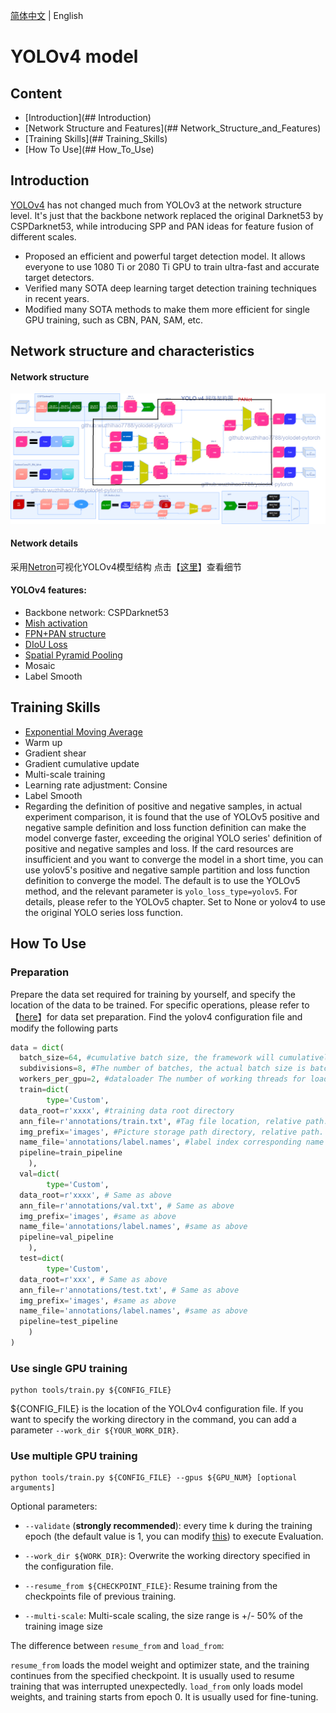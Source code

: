 [简体中文](yolov4_cn.md) | English

# YOLOv4 model

## Content
- [Introduction](## Introduction)
- [Network Structure and Features](## Network_Structure_and_Features)
- [Training Skills](## Training_Skills)
- [How To Use](## How_To_Use)

## Introduction

[YOLOv4](https://arxiv.org/abs/2004.10934) has not changed much from YOLOv3 at the network structure level. It's just that the backbone network replaced the original Darknet53 by CSPDarknet53, while introducing SPP and PAN ideas for feature fusion of different scales.

- Proposed an efficient and powerful target detection model. It allows everyone to use 1080 Ti or 2080 Ti GPU to train ultra-fast and accurate target detectors.
- Verified many SOTA deep learning target detection training techniques in recent years.
- Modified many SOTA methods to make them more efficient for single GPU training, such as CBN, PAN, SAM, etc.

## Network structure and characteristics
#### Network structure
<div align="center">
  <img src="./images/yolov4.png"/>
</div>

#### Network details
采用[Netron](https://github.com/lutzroeder/Netron)可视化YOLOv4模型结构
点击【[这里](./images/yolov4-detail.png)】查看细节


#### YOLOv4 features:
- Backbone network: CSPDarknet53
- [Mish activation](https://arxiv.org/abs/1908.08681)
- [FPN+PAN structure](https://arxiv.org/abs/1803.01534)
- [DIoU Loss](https://arxiv.org/pdf/1902.09630.pdf)
- [Spatial Pyramid Pooling](https://arxiv.org/abs/1406.4729)
- Mosaic
- Label Smooth

## Training Skills
- [Exponential Moving Average](https://www.tensorflow.org/api_docs/python/tf/train/ExponentialMovingAverage)
- Warm up
- Gradient shear
- Gradient cumulative update
- Multi-scale training
- Learning rate adjustment: Consine
- Label Smooth
- Regarding the definition of positive and negative samples, in actual experiment comparison, it is found that the use of YOLOv5 positive and negative sample definition and loss function definition can make the model converge faster, exceeding the original YOLO series' definition of positive and negative samples and loss. If the card resources are insufficient and you want to converge the model in a short time, you can use yolov5's positive and negative sample partition and loss function definition to converge the model. The default is to use the YOLOv5 method, and the relevant parameter is `yolo_loss_type=yolov5`. For details, please refer to the YOLOv5 chapter. Set to None or yolov4 to use the original YOLO series loss function.

## How To Use

### Preparation
Prepare the data set required for training by yourself, and specify the location of the data to be trained. For specific operations, please refer to 【[here](INSTALL.md)】for data set preparation.
Find the yolov4 configuration file and modify the following parts
```python
data = dict(
  batch_size=64, #cumulative batch size, the framework will cumulatively update the gradient after the batch size is accumulated
  subdivisions=8, #The number of batches, the actual batch size is batch_size/subdivisions, modify the value size according to your own machine configuration. If the video memory is sufficient, the value can be set smaller, if the video memory is insufficient, the value can be set larger.
  workers_per_gpu=2, #dataloader The number of working threads for loading data
  train=dict(
        type='Custom',
  data_root=r'xxxx', #training data root directory
  ann_file=r'annotations/train.txt', #Tag file location, relative path. data_root+ann_file
  img_prefix='images', #Picture storage path directory, relative path. data_root+img_prefix
  name_file='annotations/label.names', #label index corresponding name
  pipeline=train_pipeline
    ),
  val=dict(
        type='Custom',
  data_root=r'xxxx', # Same as above
  ann_file=r'annotations/val.txt', # Same as above
  img_prefix='images', #same as above
  name_file='annotations/label.names', #same as above
  pipeline=val_pipeline
    ),
  test=dict(
        type='Custom',
  data_root=r'xxx', # Same as above
  ann_file=r'annotations/test.txt', # Same as above
  img_prefix='images', #same as above
  name_file='annotations/label.names', #same as above
  pipeline=test_pipeline
    )
)
```

### Use single GPU training
```shell
python tools/train.py ${CONFIG_FILE}
```
${CONFIG_FILE} is the location of the YOLOv4 configuration file.
If you want to specify the working directory in the command, you can add a parameter `--work_dir ${YOUR_WORK_DIR}`.

### Use multiple GPU training

```shell
python tools/train.py ${CONFIG_FILE} --gpus ${GPU_NUM} [optional arguments]
```

Optional parameters:

- `--validate` (**strongly recommended**): every time k during the training epoch (the default value is 1, you can modify [this](../cfg/yolov4_coco_gpu.py#L138)) to execute Evaluation.

- `--work_dir ${WORK_DIR}`: Overwrite the working directory specified in the configuration file.

- `--resume_from ${CHECKPOINT_FILE}`: Resume training from the checkpoints file of previous training.
- `--multi-scale`: Multi-scale scaling, the size range is +/- 50% of the training image size

The difference between `resume_from` and `load_from`:

`resume_from` loads the model weight and optimizer state, and the training continues from the specified checkpoint. It is usually used to resume training that was interrupted unexpectedly.
`load_from` only loads model weights, and training starts from epoch 0. It is usually used for fine-tuning.
